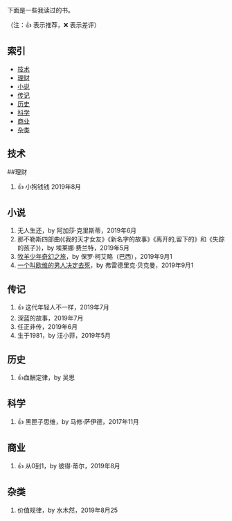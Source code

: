 下面是一些我读过的书。

（注：:+1: 表示推荐，:x: 表示差评）

## 索引
- [技术](#技术)
- [理财](#理财)
- [小说](#小说)
- [传记](#传记)
- [历史](#历史)
- [科学](#科学)
- [商业](#商业)
- [杂类](#杂类)

## 技术
##理财
1. :+1: 小狗钱钱 2019年8月
## 小说
1. 无人生还，by 阿加莎·克里斯蒂，2019年6月
1. 那不勒斯四部曲(《我的天才女友》《新名字的故事》《离开的,留下的》和《失踪的孩子》)，by 埃莱娜·费兰特，2019年5月
1. [牧羊少年奇幻之旅]()，by 保罗·柯艾略（巴西），2019年9月1
1. [一个叫欧维的男人决定去死]((./笔记/聪明的投资者(第四版)-巴菲特推荐的经典著作.pdf))，by 弗雷德里克·贝克曼，2019年9月1
## 传记
1. :+1: 这代年轻人不一样，2019年7月
1. 深蓝的故事，2019年7月
1. 任正非传，2019年6月
1. 生于1981，by 汪小菲，2019年5月
## 历史
1. :+1:血酬定律，by 吴思
## 科学
1. :+1: 黑匣子思维，by 马修·萨伊德，2017年11月
## 商业
1. :+1: 从0到1，by 彼得·蒂尔，2019年8月
## 杂类
1. 价值规律，by 水木然，2019年8月25
